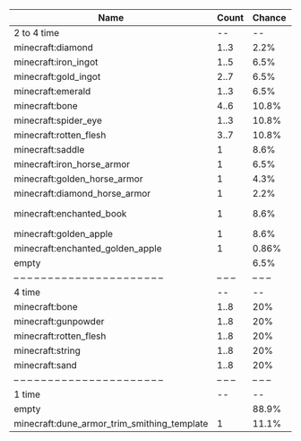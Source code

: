 | Name                                        | Count | Chance | Weight | Comment         |
| ------------------------------------------- | ----- | ------ | ------ | --------------- |
| 2 to 4 time                                 |    -- |     -- |     -- |                 |
| minecraft:diamond                           |  1..3 |   2.2% |  5/232 |                 |
| minecraft:iron_ingot                        |  1..5 |   6.5% | 15/232 |                 |
| minecraft:gold_ingot                        |  2..7 |   6.5% | 15/232 |                 |
| minecraft:emerald                           |  1..3 |   6.5% | 15/232 |                 |
| minecraft:bone                              |  4..6 |  10.8% | 25/232 |                 |
| minecraft:spider_eye                        |  1..3 |  10.8% | 25/232 |                 |
| minecraft:rotten_flesh                      |  3..7 |  10.8% | 25/232 |                 |
| minecraft:saddle                            |     1 |   8.6% | 20/232 |                 |
| minecraft:iron_horse_armor                  |     1 |   6.5% | 15/232 |                 |
| minecraft:golden_horse_armor                |     1 |   4.3% | 10/232 |                 |
| minecraft:diamond_horse_armor               |     1 |   2.2% |  5/232 |                 |
| minecraft:enchanted_book                    |     1 |   8.6% | 20/232 | enchantments: * |
| minecraft:golden_apple                      |     1 |   8.6% | 20/232 |                 |
| minecraft:enchanted_golden_apple            |     1 |  0.86% |  2/232 |                 |
| empty                                       |       |   6.5% | 15/232 |                 |
| – – – – – – – – – – – – – – – – – – – – – – | – – – | – – –  | – – –  | – – – – – – – – |
| 4 time                                      |    -- |     -- |     -- |                 |
| minecraft:bone                              |  1..8 |    20% |  10/50 |                 |
| minecraft:gunpowder                         |  1..8 |    20% |  10/50 |                 |
| minecraft:rotten_flesh                      |  1..8 |    20% |  10/50 |                 |
| minecraft:string                            |  1..8 |    20% |  10/50 |                 |
| minecraft:sand                              |  1..8 |    20% |  10/50 |                 |
| – – – – – – – – – – – – – – – – – – – – – – | – – – | – – –  | – – –  | – – – – – – – – |
| 1 time                                      |    -- |     -- |     -- |                 |
| empty                                       |       |  88.9% |    8/9 |                 |
| minecraft:dune_armor_trim_smithing_template |     1 |  11.1% |    1/9 |                 |